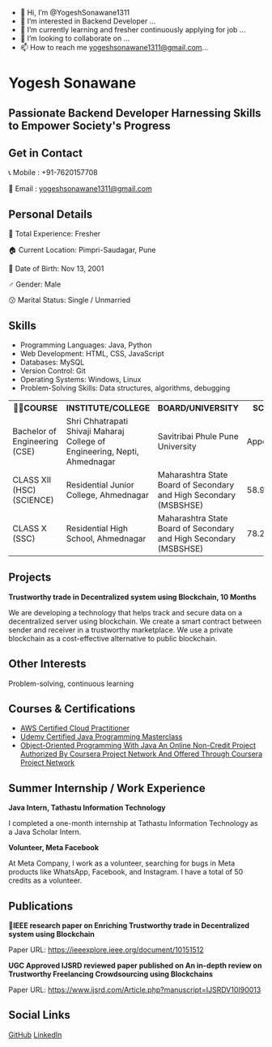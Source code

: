 - 👋 Hi, I’m @YogeshSonawane1311
- 👀 I’m interested in Backend Developer ...
- 🌱 I’m currently learning and fresher continuously applying for job ...
- 💞️ I’m looking to collaborate on ...
- 📫 How to reach me yogeshsonawane1311@gmail.com...

<!---
YogeshSonawane1311/YogeshSonawane1311 is a ✨ special ✨ repository because its `README.md` (this file) appears on your GitHub profile.
You can click the Preview link to take a look at your changes.
--->
<!DOCTYPE html>
<html>
<body>
  <h1>Yogesh Sonawane</h1>
  <h2>Passionate Backend Developer Harnessing Skills to Empower Society's Progress</h2>

  <div class="section contact-details">
    <h2>Get in Contact</h2>
    <p>📞 Mobile : +91-7620157708</p>
    <p>📧 Email  : <a href="mailto:yogeshsonawane1311@gmail.com">yogeshsonawane1311@gmail.com</a>
</p>
  </div>

  <div class="section">
    <h2>Personal Details</h2>
    <p>🔰 Total Experience: Fresher</p>
    <p>🏠 Current Location: Pimpri-Saudagar, Pune</p>
    <p>📅 Date of Birth: Nov 13, 2001</p>
    <p >♂️ Gender: Male</p>
    <p>😗 Marital Status: Single / Unmarried</p>
  </div>
<div class="section">
  <h2>Skills</h2>
  <ul>
    <li>Programming Languages: Java, Python</li>
    <li>Web Development: HTML, CSS, JavaScript</li>
    <li>Databases: MySQL</li>
    <li>Version Control: Git</li>
    <li>Operating Systems: Windows, Linux</li>
    <li>Problem-Solving Skills: Data structures, algorithms, debugging</li>
  </ul>
</div>
  <div class="section">
     <table>
  <tr>
    <th>🧑‍🎓COURSE</th>
    <th>INSTITUTE/COLLEGE</th>
    <th>BOARD/UNIVERSITY</th>
    <th>SCORE</th>
    <th>YEAR</th>
  </tr>
  <tr>
    <td>Bachelor of Engineering (CSE)</td>
    <td>Shri Chhatrapati Shivaji Maharaj College of Engineering, Nepti, Ahmednagar</td>
    <td>Savitribai Phule Pune University</td>
    <td>Appearing</td>
    <td>2023</td>
  </tr>
  <tr>
    <td>CLASS XII (HSC) (SCIENCE)</td>
    <td>Residential Junior College, Ahmednagar</td>
    <td>Maharashtra State Board of Secondary and High Secondary (MSBSHSE)</td>
    <td>58.92%</td>
    <td>2019</td>
  </tr>
  <tr>
    <td>CLASS X (SSC)</td>
    <td>Residential High School, Ahmednagar</td>
    <td>Maharashtra State Board of Secondary and High Secondary (MSBSHSE)</td>
    <td>78.20%</td>
    <td>2017</td>
  </tr>
</table>
  </div>

  <div class="section">
    <h2>Projects</h2>
    <b>Trustworthy trade in Decentralized system using Blockchain, 10 Months</b>
    <p>We are developing a technology that helps track and secure data on a decentralized server using blockchain. We create a smart contract between sender and receiver in a trustworthy marketplace. We use a private blockchain as a cost-effective alternative to public blockchain.</p>
  </div>

  <div class="section">
    <h2>Other Interests</h2>
    <p>Problem-solving, continuous learning</p>
  </div>

  <div class="section">
    <h2>Courses & Certifications</h2>
    <ul>
      <li><a href="https://www.credly.com/badges/fa935868-f89c-4808-94a2-dff09642b014/linked_in_profile">AWS Certified Cloud Practitioner</a></li>
      <li><a href="https://www.udemy.com/certificate/UC-0d6d188e-5733-4dca-896f-a72f40b698f3/">Udemy Certified Java Programming Masterclass</a></li>
      <li><a href="https://coursera.org/verify/SQ4SUVMXC48V">Object-Oriented Programming With Java An Online Non-Credit Project Authorized By Coursera Project Network And Offered Through Coursera Project Network</a></li>
    </ul>

  </div>

  <div class="section">
    <h2>Summer Internship / Work Experience</h2>
    <b>Java Intern, Tathastu Information Technology</b>
    <p>I completed a one-month internship at Tathastu Information Technology as a Java Scholar Intern.</p>
    <b>Volunteer, Meta Facebook</b>
    <p>At Meta Company, I work as a volunteer, searching for bugs in Meta products like WhatsApp, Facebook, and Instagram. I have a total of 50 credits as a volunteer.</p>
  </div>

  <div class="section">
    <h2>Publications</h2>
    <b>🏁IEEE research paper on Enriching Trustworthy trade in Decentralized system using Blockchain</b>
    <p>Paper URL: <a href="https://ieeexplore.ieee.org/document/10151512">https://ieeexplore.ieee.org/document/10151512</a></p>
    <b>UGC Approved IJSRD reviewed paper published on An in-depth review on Trustworthy Freelancing Crowdsourcing using Blockchains</b>
    <p>Paper URL: <a href="https://www.ijsrd.com/Article.php?manuscript=IJSRDV10I90013">https://www.ijsrd.com/Article.php?manuscript=IJSRDV10I90013</a></p>
  </div>

  <div class="section">
    <h2>Social Links</h2>
    <div class="social-links">
      <a href="https://github.com/YogeshSonawane1311">GitHub</a>
      <a href="https://www.linkedin.com/in/YogeshSonawane1311/">LinkedIn</a>
    </div>
  </div>
</body>
</html>





